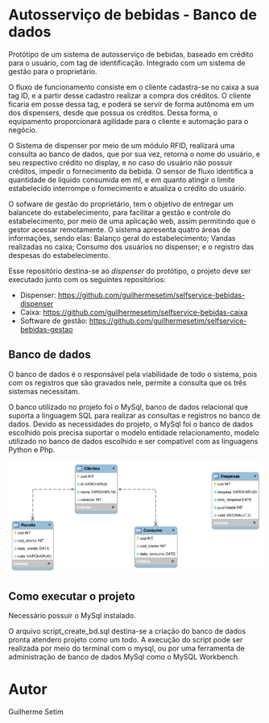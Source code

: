 # Autosserviço de bebidas - Banco de dados

Protótipo de um sistema de autosserviço de bebidas, baseado em crédito para o usuário, com tag de identificação. Integrado com um sistema de gestão para o proprietário.

O fluxo de funcionamento consiste em o cliente cadastra-se no caixa a sua tag ID, e a partir desse cadastro realizar a compra dos créditos. O cliente ficaria em posse dessa tag, e poderá se servir de forma autônoma em um dos dispensers, desde que possua os créditos. Dessa forma, o equipamento proporcionará agilidade para o cliente e automação para o negócio. 

O Sistema de dispenser por meio de um módulo RFID, realizará uma consulta ao banco de dados, que por sua vez, retorna o nome do usuário, e seu respectivo crédito no display, e no caso do usuário não possuir créditos, impedir o fornecimento da bebida. O sensor de fluxo identifica a quantidade de líquido consumida em ml, e em quanto atingir o limite estabelecido interrompe o fornecimento e atualiza o crédito do usuário.

O sofware de gestão do proprietário, tem o objetivo de entregar um balancete do estabelecimento, para facilitar a gestão e controle do estabelecimento, por meio de uma aplicação web, assim permitindo que o gestor acessar remotamente. O sistema apresenta quatro áreas de informações, sendo elas: Balanço geral do estabelecimento; Vandas realizadas no caixa; Consumo dos usuários no dispenser; e o registro das despesas do estabelecimento. 

Esse repositório destina-se ao *dispenser* do protótipo, o projeto deve ser executado junto com os seguintes repositórios: 
- Dispenser: https://github.com/guilhermesetim/selfservice-bebidas-dispenser
- Caixa: https://github.com/guilhermesetim/selfservice-bebidas-caixa
- Software de gestão: https://github.com/guilhermesetim/selfservice-bebidas-gestao

## Banco de dados
O banco de dados é o responsável pela viabilidade de todo o sistema, pois com os registros que são gravados nele, permite a consulta que os três sistemas necessitam.

O banco utilizado no projeto foi o MySql, banco de dados relacional que suporta a linguagem SQL para realizar as consultas e registros no banco de dados. Devido as necessidades do projeto, o MySql foi o banco de dados escolhido pois precisa suportar o modelo entidade relacionamento, modelo utilizado no banco de dados escolhido e ser compatível com as linguagens Python e Php.

![Diagrama](assets/diagrama.png)


## Como executar o projeto
Necessário possuir o MySql instalado.

O arquivo script_create_bd.sql destina-se a criação do banco de dados pronta atendero projeto como um todo. A execução do script pode ser realizada por meio do terminal com o mysql, ou por uma ferramenta de administração de banco de dados MySql como o MySQL Workbench.


# Autor
Guilherme Setim
